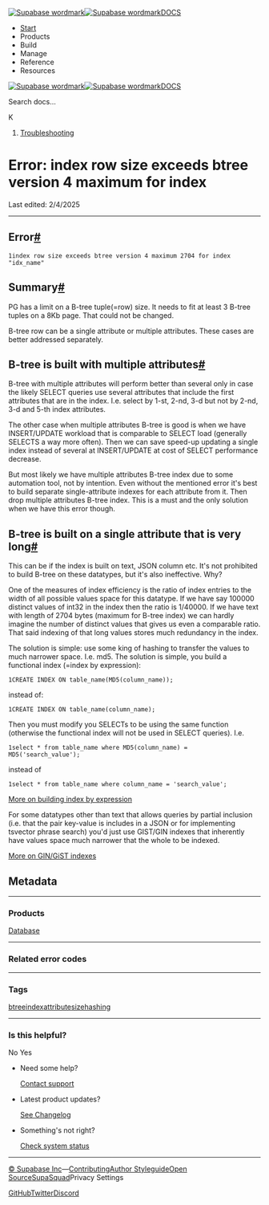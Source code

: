 [![Supabase wordmark](https://supabase.com/docs/_next/image?url=%2Fdocs%2Fsupabase-dark.svg&w=256&q=75&dpl=dpl_5BYG5BkQhU19GEfZfhcgAbeGcRQo)![Supabase wordmark](https://supabase.com/docs/_next/image?url=%2Fdocs%2Fsupabase-light.svg&w=256&q=75&dpl=dpl_5BYG5BkQhU19GEfZfhcgAbeGcRQo)DOCS](https://supabase.com/docs)

-   [Start](https://supabase.com/docs/guides/getting-started)
-   Products
-   Build
-   Manage
-   Reference
-   Resources

[![Supabase wordmark](https://supabase.com/docs/_next/image?url=%2Fdocs%2Fsupabase-dark.svg&w=256&q=75&dpl=dpl_5BYG5BkQhU19GEfZfhcgAbeGcRQo)![Supabase wordmark](https://supabase.com/docs/_next/image?url=%2Fdocs%2Fsupabase-light.svg&w=256&q=75&dpl=dpl_5BYG5BkQhU19GEfZfhcgAbeGcRQo)DOCS](https://supabase.com/docs)

Search docs...

K

1.  [Troubleshooting](https://supabase.com/docs/guides/troubleshooting)

# Error: index row size exceeds btree version 4 maximum for index

Last edited: 2/4/2025

* * *

## Error[#](#error)

```
1index row size exceeds btree version 4 maximum 2704 for index "idx_name"
```

## Summary[#](#summary)

PG has a limit on a B-tree tuple(=row) size. It needs to fit at least 3 B-tree tuples on a 8Kb page. That could not be changed.

B-tree row can be a single attribute or multiple attributes. These cases are better addressed separately.

## B-tree is built with multiple attributes[#](#b-tree-is-built-with-multiple-attributes)

B-tree with multiple attributes will perform better than several only in case the likely SELECT queries use several attributes that include the first attributes that are in the index. I.e. select by 1-st, 2-nd, 3-d but not by 2-nd, 3-d and 5-th index attributes.

The other case when multiple attributes B-tree is good is when we have INSERT/UPDATE workload that is comparable to SELECT load (generally SELECTS a way more often). Then we can save speed-up updating a single index instead of several at INSERT/UPDATE at cost of SELECT performance decrease.

But most likely we have multiple attributes B-tree index due to some automation tool, not by intention. Even without the mentioned error it's best to build separate single-attribute indexes for each attribute from it. Then drop multiple attributes B-tree index. This is a must and the only solution when we have this error though.

## B-tree is built on a single attribute that is very long[#](#b-tree-is-built-on-a-single-attribute-that-is-very-long)

This can be if the index is built on text, JSON column etc. It's not prohibited to build B-tree on these datatypes, but it's also ineffective. Why?

One of the measures of index efficiency is the ratio of index entries to the width of all possible values space for this datatype. If we have say 100000 distinct values of int32 in the index then the ratio is 1/40000. If we have text with length of 2704 bytes (maximum for B-tree index) we can hardly imagine the number of distinct values that gives us even a comparable ratio. That said indexing of that long values stores much redundancy in the index.

The solution is simple: use some king of hashing to transfer the values to much narrower space. I.e. md5. The solution is simple, you build a functional index (=index by expression):

```
1CREATE INDEX ON table_name(MD5(column_name));
```

instead of:

```
1CREATE INDEX ON table_name(column_name);
```

Then you must modify you SELECTs to be using the same function (otherwise the functional index will not be used in SELECT queries). I.e.

```
1select * from table_name where MD5(column_name) = MD5('search_value');
```

instead of

```
1select * from table_name where column_name = 'search_value';
```

[More on building index by expression](https://www.postgresql.org/docs/current/sql-createindex.html)

For some datatypes other than text that allows queries by partial inclusion (i.e. that the pair key-value is includes in a JSON or for implementing tsvector phrase search) you'd just use GIST/GIN indexes that inherently have values space much narrower that the whole to be indexed.

[More on GIN/GiST indexes](https://www.postgresql.org/docs/15/textsearch-indexes.html)

## Metadata

* * *

### Products

[Database](https://supabase.com/docs/guides/troubleshooting?products=database)

* * *

### Related error codes

[](https://supabase.com/docs/guides/troubleshooting?errorCodes=)

* * *

### Tags

[btree](https://supabase.com/docs/guides/troubleshooting?tags=btree)[index](https://supabase.com/docs/guides/troubleshooting?tags=index)[attribute](https://supabase.com/docs/guides/troubleshooting?tags=attribute)[size](https://supabase.com/docs/guides/troubleshooting?tags=size)[hashing](https://supabase.com/docs/guides/troubleshooting?tags=hashing)

* * *

### Is this helpful?

No Yes

-   Need some help?
    
    [Contact support](https://supabase.com/support)
-   Latest product updates?
    
    [See Changelog](https://supabase.com/changelog)
-   Something's not right?
    
    [Check system status](https://status.supabase.com/)

* * *

[© Supabase Inc](https://supabase.com/)—[Contributing](https://github.com/supabase/supabase/blob/master/apps/docs/DEVELOPERS.md)[Author Styleguide](https://github.com/supabase/supabase/blob/master/apps/docs/CONTRIBUTING.md)[Open Source](https://supabase.com/open-source)[SupaSquad](https://supabase.com/supasquad)Privacy Settings

[GitHub](https://github.com/supabase/supabase)[Twitter](https://twitter.com/supabase)[Discord](https://discord.supabase.com/)